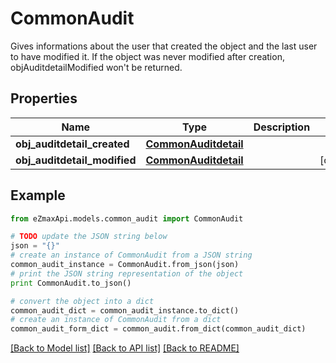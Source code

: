 # CommonAudit

Gives informations about the user that created the object and the last user to have modified it.  If the object was never modified after creation, objAuditdetailModified won't be returned. 

## Properties
Name | Type | Description | Notes
------------ | ------------- | ------------- | -------------
**obj_auditdetail_created** | [**CommonAuditdetail**](CommonAuditdetail.md) |  | 
**obj_auditdetail_modified** | [**CommonAuditdetail**](CommonAuditdetail.md) |  | [optional] 

## Example

```python
from eZmaxApi.models.common_audit import CommonAudit

# TODO update the JSON string below
json = "{}"
# create an instance of CommonAudit from a JSON string
common_audit_instance = CommonAudit.from_json(json)
# print the JSON string representation of the object
print CommonAudit.to_json()

# convert the object into a dict
common_audit_dict = common_audit_instance.to_dict()
# create an instance of CommonAudit from a dict
common_audit_form_dict = common_audit.from_dict(common_audit_dict)
```
[[Back to Model list]](../README.md#documentation-for-models) [[Back to API list]](../README.md#documentation-for-api-endpoints) [[Back to README]](../README.md)


